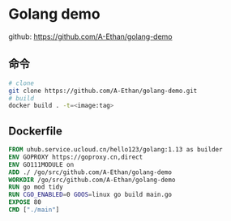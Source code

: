 # Golang demo

github: https://github.com/A-Ethan/golang-demo

## 命令

```bash
# clone
git clone https://github.com/A-Ethan/golang-demo.git
# build
docker build . -t=<image:tag>
```

## Dockerfile

```Dockerfile
FROM uhub.service.ucloud.cn/hello123/golang:1.13 as builder
ENV GOPROXY https://goproxy.cn,direct
ENV GO111MODULE on
ADD ./ /go/src/github.com/A-Ethan/golang-demo
WORKDIR /go/src/github.com/A-Ethan/golang-demo
RUN go mod tidy
RUN CGO_ENABLED=0 GOOS=linux go build main.go
EXPOSE 80
CMD ["./main"]
```